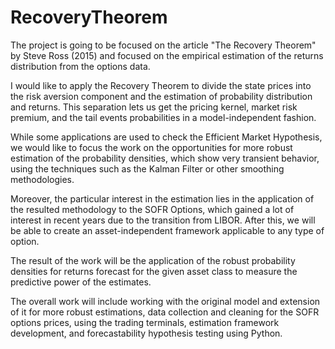 # RecoveryTheorem

The project is going to be focused on the article "The Recovery Theorem" by Steve Ross (2015) and focused on the empirical estimation of the returns distribution from the options data.

I would like to apply the Recovery Theorem to divide the state prices into the risk aversion component and the estimation of probability distribution and returns. This separation lets us get the pricing kernel, market risk premium, and the tail events probabilities in a model-independent fashion.

While some applications are used to check the Efficient Market Hypothesis, we would like to focus the work on the opportunities for more robust estimation of the probability densities, which show very transient behavior, using the techniques such as the Kalman Filter or other smoothing methodologies.

Moreover, the particular interest in the estimation lies in the application of the resulted methodology to the SOFR Options, which gained a lot of interest in recent years due to the transition from LIBOR. After this, we will be able to create an asset-independent framework applicable to any type of option.

The result of the work will be the application of the robust probability densities for returns forecast for the given asset class to measure the predictive power of the estimates.

The overall work will include working with the original model and extension of it for more robust estimations, data collection and cleaning for the SOFR options prices, using the trading terminals, estimation framework development, and forecastability hypothesis testing using Python.

